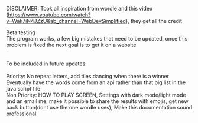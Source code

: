DISCLAIMER: Took all inspiration from wordle and this video (https://www.youtube.com/watch?v=Wak7iN4JZzU&ab_channel=WebDevSimplified), they get all the credit

Beta testing <br />
The program works, a few big mistakes that need to be updated, once this problem is fixed the next goal is to get it on a website <br />
<br /> <br />
To be included in future updates: <br /> <br />
Priority: No repeat letters, add tiles dancing when there is a winner <br />
Eventually have the words come from an api rather than that big list in the java script file  <br />
Non Priority: HOW TO PLAY SCREEN, Settings with dark mode/light mode and an email me, make it possible to share the results with emojis, get new back button(dont use the one wordle uses), Make this documentation sound professional
